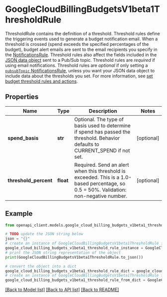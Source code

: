 # GoogleCloudBillingBudgetsV1beta1ThresholdRule

ThresholdRule contains the definition of a threshold. Threshold rules define the triggering events used to generate a budget notification email. When a threshold is crossed (spend exceeds the specified percentages of the budget), budget alert emails are sent to the email recipients you specify in the [NotificationsRule](#notificationsrule). Threshold rules also affect the fields included in the [JSON data object](https://cloud.google.com/billing/docs/how-to/budgets-programmatic-notifications#notification_format) sent to a Pub/Sub topic. Threshold rules are _required_ if using email notifications. Threshold rules are _optional_ if only setting a [`pubsubTopic` NotificationsRule](#NotificationsRule), unless you want your JSON data object to include data about the thresholds you set. For more information, see [set budget threshold rules and actions](https://cloud.google.com/billing/docs/how-to/budgets#budget-actions).

## Properties

Name | Type | Description | Notes
------------ | ------------- | ------------- | -------------
**spend_basis** | **str** | Optional. The type of basis used to determine if spend has passed the threshold. Behavior defaults to CURRENT_SPEND if not set. | [optional] 
**threshold_percent** | **float** | Required. Send an alert when this threshold is exceeded. This is a 1.0-based percentage, so 0.5 &#x3D; 50%. Validation: non-negative number. | [optional] 

## Example

```python
from openapi_client.models.google_cloud_billing_budgets_v1beta1_threshold_rule import GoogleCloudBillingBudgetsV1beta1ThresholdRule

# TODO update the JSON string below
json = "{}"
# create an instance of GoogleCloudBillingBudgetsV1beta1ThresholdRule from a JSON string
google_cloud_billing_budgets_v1beta1_threshold_rule_instance = GoogleCloudBillingBudgetsV1beta1ThresholdRule.from_json(json)
# print the JSON string representation of the object
print(GoogleCloudBillingBudgetsV1beta1ThresholdRule.to_json())

# convert the object into a dict
google_cloud_billing_budgets_v1beta1_threshold_rule_dict = google_cloud_billing_budgets_v1beta1_threshold_rule_instance.to_dict()
# create an instance of GoogleCloudBillingBudgetsV1beta1ThresholdRule from a dict
google_cloud_billing_budgets_v1beta1_threshold_rule_from_dict = GoogleCloudBillingBudgetsV1beta1ThresholdRule.from_dict(google_cloud_billing_budgets_v1beta1_threshold_rule_dict)
```
[[Back to Model list]](../README.md#documentation-for-models) [[Back to API list]](../README.md#documentation-for-api-endpoints) [[Back to README]](../README.md)


